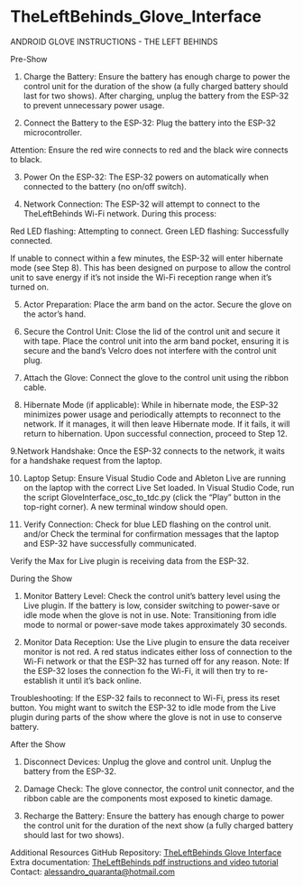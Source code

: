 # TheLeftBehinds_Glove_Interface
ANDROID GLOVE INSTRUCTIONS - THE LEFT BEHINDS

Pre-Show 

1. Charge the Battery: Ensure the battery has enough charge to power the control unit for the duration of the show (a fully charged battery should last for two shows).  After charging, unplug the battery from the ESP-32 to prevent unnecessary power usage.

2. Connect the Battery to the ESP-32:
Plug the battery into the ESP-32 microcontroller.

Attention: Ensure the red wire connects to red and the black wire connects to black.

3. Power On the ESP-32: The ESP-32 powers on automatically when connected to the battery (no on/off switch).

4. Network Connection:
The ESP-32 will attempt to connect to the TheLeftBehinds Wi-Fi network. During this process:

Red LED flashing: Attempting to connect.
Green LED flashing: Successfully connected.

If unable to connect within a few minutes, the ESP-32 will enter hibernate mode (see Step 8). This has been designed on purpose to allow the control unit to save energy if it’s not inside the Wi-Fi reception range when it’s turned on.


5. Actor Preparation:
Place the arm band on the actor.
Secure the glove on the actor’s hand.

6. Secure the Control Unit:
Close the lid of the control unit and secure it with tape.
Place the control unit into the arm band pocket, ensuring it is secure and the band’s Velcro does not interfere with the control unit plug.

7. Attach the Glove:
Connect the glove to the control unit using the ribbon cable.

8. Hibernate Mode (if applicable):
While in hibernate mode, the ESP-32 minimizes power usage and periodically attempts to reconnect to the network. If it manages, it will then leave Hibernate mode. If it fails, it will return to hibernation. Upon successful connection, proceed to Step 12.

9.Network Handshake:
Once the ESP-32 connects to the network, it waits for a handshake request from the laptop.

10. Laptop Setup:
Ensure Visual Studio Code and Ableton Live are running on the laptop with the correct Live Set loaded.
In Visual Studio Code, run the script GloveInterface_osc_to_tdc.py (click the “Play” button in the top-right corner). A new terminal window should open.

11. Verify Connection:
Check for blue LED flashing on the control unit.
and/or
Check the terminal for confirmation messages that the laptop and ESP-32 have successfully communicated.

Verify the Max for Live plugin is receiving data from the ESP-32.

During the Show

1. Monitor Battery Level:
Check the control unit’s battery level using the Live plugin. If the battery is low, consider switching to power-save or idle mode when the glove is not in use.
Note: Transitioning from idle mode to normal or power-save mode takes approximately 30 seconds.

2. Monitor Data Reception:
Use the Live plugin to ensure the data receiver monitor is not red. A red status indicates either loss of connection to the Wi-Fi network or that the ESP-32 has turned off for any reason.
Note: If the ESP-32 loses the connection fo the Wi-Fi, it will then try to re-establish it until it’s back online.


Troubleshooting:
If the ESP-32  fails to reconnect to Wi-Fi, press its reset button.
You might want to switch the ESP-32 to idle mode from the Live plugin during parts of the show where the glove is not in use to conserve battery.

After the Show

1. Disconnect Devices:
Unplug the glove and control unit.
Unplug the battery from the ESP-32.

2. Damage Check:
The glove connector, the control unit connector, and the ribbon cable are the components most exposed to kinetic damage.

3. Recharge the Battery:
Ensure the battery has enough charge to power the control unit for the duration of the next show (a fully charged battery should last for two shows).

Additional Resources
GitHub Repository: [TheLeftBehinds Glove Interface](https://github.com/ctrl-shift-ale/TheLeftBehinds_Glove_Interface)
Extra documentation: [TheLeftBehinds pdf instructions and video tutorial](https://drive.google.com/drive/folders/1V8O81qUjVRtdlBrQYh48ZpxaitHpn6vj?usp=sharing)
Contact: alessandro_quaranta@hotmail.com

